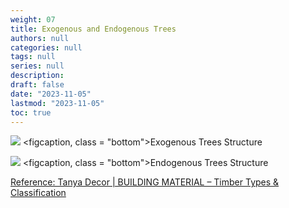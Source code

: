 ```yaml
---
weight: 07
title: Exogenous and Endogenous Trees
authors: null
categories: null
tags: null
series: null
description: 
draft: false
date: "2023-11-05"
lastmod: "2023-11-05"
toc: true
---
```


<!--more-->

![](https://tanyadecorhome.files.wordpress.com/2019/08/35_20treetrunkanatomy-1.jpg)
<figcaption, class = "bottom">Exogenous Trees Structure</figcaption>

![](https://tanyadecorhome.files.wordpress.com/2019/08/picture1-2.jpg)
<figcaption, class = "bottom">Endogenous Trees Structure</figcaption>

<a href = "https://tanyadecor.home.blog/tag/exogenous-trees/" target="_blank" rel="noopener noreferrer">Reference: Tanya Decor | BUILDING MATERIAL – Timber Types & Classification</a>